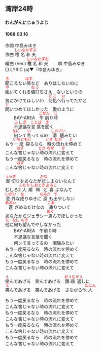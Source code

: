 <style type="text/css">
	ruby{
	    ruby-position: over;
	}
	ruby > rt{font-size: 12px;color:red;}
	p{font:16px;font-size: '楷体'}
</style>
## 湾岸24時
#### わんがんにじゅうよじ
#### 1988.03.16


作詞     中島みゆき  
作曲      <ruby><rb>椎名和夫</rb><rp>(</rp><rt>しいなかずお</rt><rp>)</rp></ruby>  
編曲 (Ver.) <ruby><rb>椎名和夫</rb><rp>(</rp><rt>しいなかずお</rt><rp>)</rp></ruby>　　 
唄     中島みゆき   
□ LYRIC (a)▼『中島みゆき』　   
  
  
<ruby><rb>聞</rb><rp>(</rp><rt>き</rt><rp>)</rp></ruby>こえない<ruby><rb>筈</rb><rp>(</rp><rt>はず</rt><rp>)</rp></ruby>など　ありはしないのに  
<ruby><rb>妬</rb><rp>(</rp><rt>や</rt><rp>)</rp></ruby>いてくれる<ruby><rb>値打</rb><rp>(</rp><rt>ねう</rt><rp>)</rp></ruby>ちさえ　ないというの  
気にかけてほしいわ　<ruby><rb>何処</rb><rp>(</rp><rt>どこ</rt><rp>)</rp></ruby>へ<ruby><rb>行</rb><rp>(</rp><rt>い</rt><rp>)</rp></ruby>ってたかと  
<ruby><rb>問</rb><rp>(</rp><rt>と</rt><rp>)</rp></ruby>いつめてほしかった　愛のように  
　　BAY-AREA　<ruby><rb>午前</rb><rp>(</rp><rt>ごぜん</rt><rp>)</rp></ruby>０<ruby><rb>時</rb><rp>(</rp><rt>じ</rt><rp>)</rp></ruby>  
　　<ruby><rb>不思議</rb><rp>(</rp><rt>ふしぎ</rt><rp>)</rp></ruby>な<ruby><rb>言葉</rb><rp>(</rp><rt>ことば</rt><rp>)</rp></ruby>を<ruby><rb>聞</rb><rp>(</rp><rt>き</rt><rp>)</rp></ruby>く  
　　<ruby><rb>何</rb><rp>(</rp><rt>なに</rt><rp>)</rp></ruby>ンて<ruby><rb>言</rb><rp>(</rp><rt>い</rt><rp>)</rp></ruby>ってるの　<ruby><rb>潮騒</rb><rp>(</rp><rt>しおさい</rt><rp>)</rp></ruby>みたい  
もう<ruby><rb>一度</rb><rp>(</rp><rt>いちど</rt><rp>)</rp></ruby><ruby><rb>戻</rb><rp>(</rp><rt>もど</rt><rp>)</rp></ruby>るなら　<ruby><rb>時</rb><rp>(</rp><rt>とき</rt><rp>)</rp></ruby>の<ruby><rb>流</rb><rp>(</rp><rt>なが</rt><rp>)</rp></ruby>れを<ruby><rb>停</rb><rp>(</rp><rt>と</rt><rp>)</rp></ruby>めて  
こんな<ruby><rb>筈</rb><rp>(</rp><rt>はず</rt><rp>)</rp></ruby>じゃない<ruby><rb>時</rb><rp>(</rp><rt>とき</rt><rp>)</rp></ruby>の<ruby><rb>流</rb><rp>(</rp><rt>なが</rt><rp>)</rp></ruby>れに<ruby><rb>変</rb><rp>(</rp><rt>か</rt><rp>)</rp></ruby>えて  
もう一度戻るなら　時の流れを停めて  
こんな<ruby><rb>筈</rb><rp>(</rp><rt>はず</rt><rp>)</rp></ruby>じゃない時の流れに変えて  
  
<ruby><rb>裏切</rb><rp>(</rp><rt>うらぎ</rt><rp>)</rp></ruby>りをあなたが<ruby><rb>悲</rb><rp>(</rp><rt>かな</rt><rp>)</rp></ruby>しまないなんて  
むしろ2<ruby><rb>人</rb><rp>(</rp><rt>ふたり</rt><rp>)</rp></ruby>潮<ruby><rb>時</rb><rp>(</rp><rt>しおどき</rt><rp>)</rp></ruby>と<ruby><rb>喜</rb><rp>(</rp><rt>よろこ</rt><rp>)</rp></ruby>ぶなんて  
<ruby><rb>意外</rb><rp>(</rp><rt>いがい</rt><rp>)</rp></ruby>な<ruby><rb>成</rb><rp>(</rp><rt>な</rt><rp>)</rp></ruby>りゆきに<ruby><rb>涙</rb><rp>(</rp><rt>なみだ</rt><rp>)</rp></ruby>も<ruby><rb>出</rb><rp>(</rp><rt>で</rt><rp>)</rp></ruby>やしない  
<ruby><rb>蒼</rb><rp>(</rp><rt>あおい</rt><rp>)</rp></ruby>ざめるだけなの　<ruby><rb>凍</rb><rp>(</rp><rt>こお</rt><rp>)</rp></ruby>りついて  
あなたからジェラシー<ruby><rb>恵</rb><rp>(</rp><rt>めぐ</rt><rp>)</rp></ruby>んでほしかった  
<ruby><rb>他</rb><rp>(</rp><rt>た</rt><rp>)</rp></ruby>に<ruby><rb>何</rb><rp>(</rp><rt>なに</rt><rp>)</rp></ruby>も<ruby><rb>望</rb><rp>(</rp><rt>のそ</rt><rp>)</rp></ruby>んでやしなかった  
　　BAY-AREA　午前０時  
　　不思議な言葉を聞く  
　　何ンて言ってるの　潮騒みたい  
もう一度戻るなら　時の流れを停めて  
こんな筈じゃない時の流れに変えて  
もう一度戻るなら　時の流れを停めて  
こんな筈じゃない時の流れに変えて  
  
<ruby><rb>笑</rb><rp>(</rp><rt>え</rt><rp>)</rp></ruby>んであげる　笑んであげる　<ruby><rb>鸚鵡</rb><rp>(</rp><rt>おうむ</rt><rp>)</rp></ruby><ruby><rb>返</rb><rp>(</rp><rt>がえ</rt><rp>)</rp></ruby>しに  
<ruby><rb>笑</rb><rp>(</rp><rt>え</rt><rp>)</rp></ruby>んであげる　笑んであげる　さながら他<ruby><rb>人</rb><rp>(</rp><rt>たにん</rt><rp>)</rp></ruby>  
  
もう一度戻るなら　時の流れを停めて  
こんな筈じゃない時の流れに変えて  
もう一度戻るなら　時の流れを停めて  
こんな筈じゃない時の流れに変えて  
もう一度戻るなら　時の流れを停めて  
こんな筈じゃない時の流れに変えて  
もう一度戻るなら　時の流れを停めて  
こんな筈じゃない時の流れに変えて  